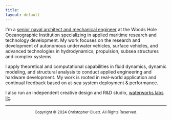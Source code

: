 ```yaml
---
title:
layout: default
---
```


I'm a [senior naval architect and mechanical engineer](https://www2.whoi.edu/staff/ccluett/) at the Woods Hole Oceanographic Institution specializing in applied maritime research and technology development. My work focuses on the research and development of autonomous underwater vehicles, surface vehicles, and advanced technologies in hydrodynamics, propulsion, subsea structures and complex systems.

I apply theoretical and computational capabilities in fluid dynamics, dynamic modeling, and structural analysis to conduct applied engineering and hardware development. My work is rooted in real-world application and continual feedback based on at-sea system deployment & performance.

I also run an independent creative design and R&D studio, [waterworks labs llc](https://waterworkslabs.com).

---------
<p style="text-align: center;"> <sup>  Copyright © 2024 Christopher Cluett. All Rights Reserved. </sup> </p> 


<!---
{% include figure.html img="ULRAUV-render-1.jpg" width="100%" %}

{% include figure.html img="render-9-shark.jpg" width="100%" %}

{% include figure.html img="4knots,100rpm_1.JPG" width="100%" %}

## expertise
* Surface vessel and subsea vehicle design, analysis, and testing
* Design and fabrication of metal, plastic and composite structures for surface and subsea environments
* Electric powertrain design and analysis for marine vehicles
* Hydrodynamics of UUVs
* Solid and surface modeling
* Linear and non-linear FEA
* RANS CFD modeling
* 6DOF dynamic modeling of UUVs
* Tow tank testing and data acquisition
---> 
